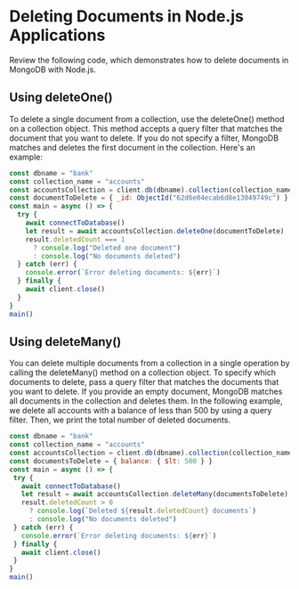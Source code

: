 # Deleting Documents in Node.js Applications

Review the following code, which demonstrates how to delete documents in MongoDB with Node.js.

## Using deleteOne()

To delete a single document from a collection, use the deleteOne() method on a collection object. This method accepts a query filter that matches the document that you want to delete. If you do not specify a filter, MongoDB matches and deletes the first document in the collection. Here's an example:
```js
const dbname = "bank"
const collection_name = "accounts"
const accountsCollection = client.db(dbname).collection(collection_name)
const documentToDelete = { _id: ObjectId("62d6e04ecab6d8e13049749c") }
const main = async () => {
  try {
    await connectToDatabase()
    let result = await accountsCollection.deleteOne(documentToDelete)
    result.deletedCount === 1
      ? console.log("Deleted one document")
      : console.log("No documents deleted")
  } catch (err) {
    console.error(`Error deleting documents: ${err}`)
  } finally {
    await client.close()
  }
}
main()
```

## Using deleteMany()

You can delete multiple documents from a collection in a single operation by calling the deleteMany() method on a collection object. To specify which documents to delete, pass a query filter that matches the documents that you want to delete. If you provide an empty document, MongoDB matches all documents in the collection and deletes them. In the following example, we delete all accounts with a balance of less than 500 by using a query filter. Then, we print the total number of deleted documents.
```js
const dbname = "bank"
const collection_name = "accounts"
const accountsCollection = client.db(dbname).collection(collection_name)
const documentsToDelete = { balance: { $lt: 500 } }
const main = async () => {
 try {
   await connectToDatabase()
   let result = await accountsCollection.deleteMany(documentsToDelete)
   result.deletedCount > 0
     ? console.log(`Deleted ${result.deletedCount} documents`)
     : console.log("No documents deleted")
 } catch (err) {
   console.error(`Error deleting documents: ${err}`)
 } finally {
   await client.close()
 }
}
main()
```